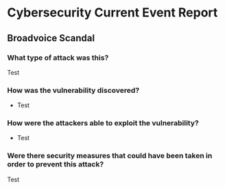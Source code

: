 # Cybersecurity Current Event Report

## Broadvoice Scandal

### What type of attack was this?

Test

### How was the vulnerability discovered?

- Test

### How were the attackers able to exploit the vulnerability?

- Test

### Were there security measures that could have been taken in order to prevent this attack?

Test
